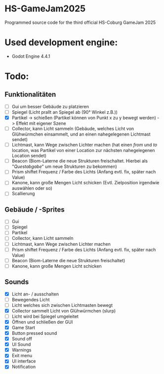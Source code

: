 # HS-GameJam2025
Programmed source code for the third official HS-Coburg GameJam 2025


# Used development engine:
- Godot Engine 4.4.1

# Todo:
## Funktionalitäten
- [ ] Gui um besser Gebäude zu platzieren 
- [ ] Spiegel (Licht prallt an Spiegel ab (90° Winkel z.B.))
- [x] Partikel -> schießen (Partikel können von Punkt x zu y bewegt werden) -> Effekt mit eigener Szene
- [ ] Collector, kann Licht sammeln (Gebäude, welches Licht von Glühwürmchen einsammelt, und an einen nahegelegenen Lichtmast sendet)
- [ ] Lichtmast, kann Wege zwischen Lichter machen (hat einen *from* und *to* location, was Partikel von einer Location zur nächsten nahegelegenen Location sendet)
- [ ] Beacon (Biom-Laterne die neue Strukturen freischaltet. Hierbei als "*Questabgabe*" um neue Strukturen zu bekommen)
- [ ] Prism shiftet Frequenz / Farbe des Lichts (Anfang evtl. fix, später nach Value)
- [ ] Kanone, kann große Mengen Licht schicken (Evtl. Zielposition irgendwie auswählen oder so)
- [ ] Scallierung

## Gebäude / -Sprites
- [ ] Gui 
- [ ] Spiegel
- [ ] Partikel
- [ ] Collector, kann Licht sammeln
- [ ] Lichtmast, kann Wege zwischen Lichter machen
- [ ] Prism shiftet Frequenz / Farbe des Lichts (Anfang evtl. fix, später nach Value)
- [ ] Beacon (Biom-Laterne die neue Strukturen freischaltet)
- [ ] Kanone, kann große Mengen Licht schicken

## Sounds
- [x] Licht an- / ausschalten
- [ ] Bewegendes Licht
- [ ] Licht welches sich zwischen Lichtmasten bewegt
- [x] Collector sammelt Licht von Glühwürmchen (slurp)
- [ ] Licht wird bei Spiegel umgeleitet
- [x] Öffnen und schließen der GUI
- [x] Game Start
- [x] Button pressed sound
- [x] Sound off
- [x] UI Sound 
- [x] Warnings
- [x] Exit menu
- [x] UI interface 
- [x] Notification

